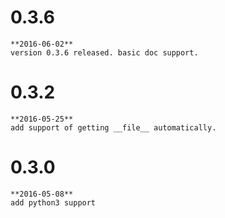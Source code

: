 # 0.3.6
    **2016-06-02**
    version 0.3.6 released. basic doc support.


# 0.3.2
    **2016-05-25**
    add support of getting __file__ automatically.
    
# 0.3.0
    **2016-05-08**
    add python3 support